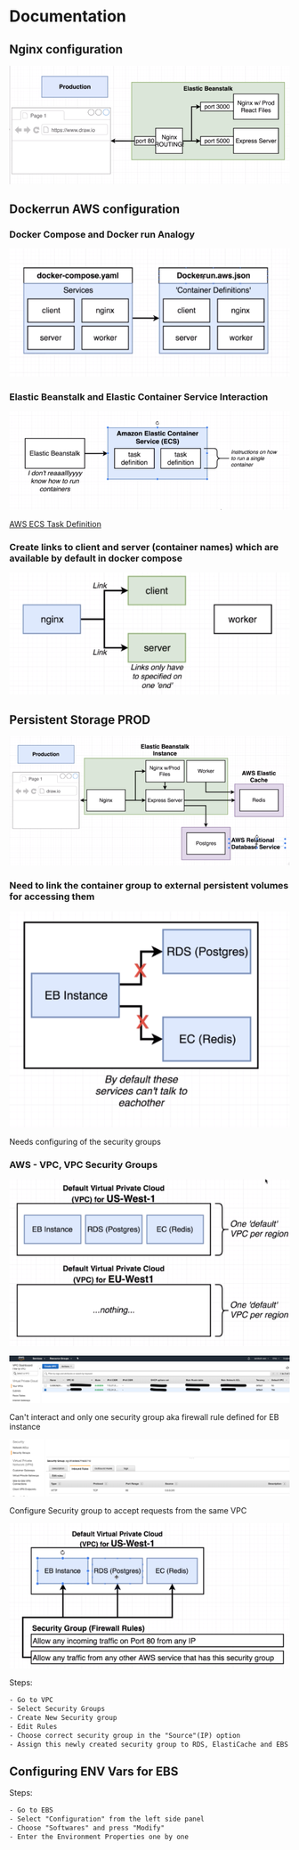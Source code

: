 
# Documentation

## Nginx configuration
![double-nginx](/docs/double-nginx.png)

## Dockerrun AWS configuration

### Docker Compose and Docker run Analogy

![docker-compose-analogy](/docs/docker-compose-analogy.png)

### Elastic Beanstalk and Elastic Container Service Interaction

![ecs](/docs/ecs.png)

[AWS ECS Task Definition](https://docs.aws.amazon.com/AmazonECS/latest/userguide/task_definition_parameters.html#container_definitions)

### Create links to client and server (container names) which are available by default in docker compose

![links](/docs/links.png)

## Persistent Storage PROD

![persistent-storage](/docs/persistent-storage.png)


### Need to link the container group to external persistent volumes for accessing them

![ext-pv-linkage](/docs/ext-pv-linkage.png)

Needs configuring of the security groups

### AWS - VPC, VPC Security Groups

![default-vpc](/docs/default-vpc.png)

![default-vpc-aws](/docs/default-vpc-aws.png)

Can't interact and only one security group aka firewall rule defined for EB instance

![security-group](/docs/security-group.png)

Configure Security group to accept requests from the same VPC

![same-vpc-security-group](/docs/same-vpc-security-group.png)

Steps:

    - Go to VPC
    - Select Security Groups
    - Create New Security group
    - Edit Rules
    - Choose correct security group in the "Source"(IP) option
    - Assign this newly created security group to RDS, ElastiCache and EBS
  
## Configuring ENV Vars for EBS

Steps:

    - Go to EBS
    - Select "Configuration" from the left side panel
    - Choose "Softwares" and press "Modify"
    - Enter the Environment Properties one by one
  